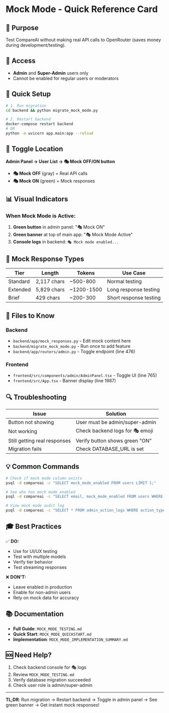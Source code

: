 # Mock Mode - Quick Reference Card

## 🎯 Purpose
Test CompareAI without making real API calls to OpenRouter (saves money during development/testing).

## 🔑 Access
- **Admin** and **Super-Admin** users only
- Cannot be enabled for regular users or moderators

## 🚀 Quick Setup

```bash
# 1. Run migration
cd backend && python migrate_mock_mode.py

# 2. Restart backend  
docker-compose restart backend
# OR
python -m uvicorn app.main:app --reload
```

## 📍 Toggle Location
**Admin Panel → User List → 🎭 Mock OFF/ON button**

- **🎭 Mock OFF** (gray) = Real API calls
- **🎭 Mock ON** (green) = Mock responses

## 📊 Visual Indicators

### When Mock Mode is Active:
1. **Green button** in admin panel: "🎭 Mock ON"
2. **Green banner** at top of main app: "🎭 Mock Mode Active"
3. **Console logs** in backend: `🎭 Mock mode enabled...`

## 🧪 Mock Response Types

| Tier | Length | Tokens | Use Case |
|------|--------|--------|----------|
| Standard | 2,117 chars | ~500-800 | Normal testing |
| Extended | 5,829 chars | ~1200-1500 | Long response testing |
| Brief | 429 chars | ~200-300 | Short response testing |

## 📝 Files to Know

### Backend
- `backend/app/mock_responses.py` - Edit mock content here
- `backend/migrate_mock_mode.py` - Run once to add feature
- `backend/app/routers/admin.py` - Toggle endpoint (line 476)

### Frontend  
- `frontend/src/components/admin/AdminPanel.tsx` - Toggle UI (line 765)
- `frontend/src/App.tsx` - Banner display (line 1987)

## 🔍 Troubleshooting

| Issue | Solution |
|-------|----------|
| Button not showing | User must be admin/super-admin |
| Not working | Check backend logs for 🎭 emoji |
| Still getting real responses | Verify button shows green "ON" |
| Migration fails | Check DATABASE_URL is set |

## 💡 Common Commands

```bash
# Check if mock mode column exists
psql -d compareai -c "SELECT mock_mode_enabled FROM users LIMIT 1;"

# See who has mock mode enabled
psql -d compareai -c "SELECT email, mock_mode_enabled FROM users WHERE mock_mode_enabled = true;"

# View mock mode audit log
psql -d compareai -c "SELECT * FROM admin_action_logs WHERE action_type = 'toggle_mock_mode' ORDER BY created_at DESC LIMIT 10;"
```

## 🎓 Best Practices

✅ **DO:**
- Use for UI/UX testing
- Test with multiple models  
- Verify tier behavior
- Test streaming responses

❌ **DON'T:**
- Leave enabled in production
- Enable for non-admin users
- Rely on mock data for accuracy

## 📚 Documentation

- **Full Guide**: `MOCK_MODE_TESTING.md`
- **Quick Start**: `MOCK_MODE_QUICKSTART.md`  
- **Implementation**: `MOCK_MODE_IMPLEMENTATION_SUMMARY.md`

## 🆘 Need Help?

1. Check backend console for 🎭 logs
2. Review `MOCK_MODE_TESTING.md` 
3. Verify database migration succeeded
4. Check user role is admin/super-admin

---

**TL;DR**: Run migration → Restart backend → Toggle in admin panel → See green banner → Get instant mock responses!

